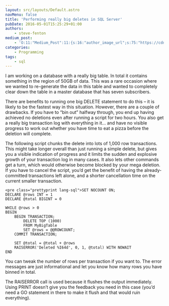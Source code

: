 ```yaml
---
layout: src/layouts/Default.astro
navMenu: false
title: 'Performing really big deletes in SQL Server'
pubDate: 2016-05-01T15:25:29+01:00
authors:
    - steve-fenton
medium_post:
    - 'O:11:"Medium_Post":11:{s:16:"author_image_url";s:75:"https://cdn-images-1.medium.com/fit/c/400/400/1*eXkhfEuF41g5W_xnc_ydLA.jpeg";s:10:"author_url";s:38:"https://medium.com/@steve.fenton.co.uk";s:11:"byline_name";N;s:12:"byline_email";N;s:10:"cross_link";s:3:"yes";s:2:"id";s:12:"ae7a4ee3eaea";s:21:"follower_notification";s:3:"yes";s:7:"license";s:19:"all-rights-reserved";s:14:"publication_id";s:2:"-1";s:6:"status";s:5:"draft";s:3:"url";s:51:"https://medium.com/@steve.fenton.co.uk/ae7a4ee3eaea";}'
categories:
    - Programming
tags:
    - sql
---
```


I am working on a database with a really big table. In total it contains something in the region of 50GB of data. This was a rare occasion where we wanted to re-generate the data in this table and wanted to completely clear down the table in a master database that has seven subscribers.

There are benefits to running one big DELETE statement to do this – it is likely to be the fastest way in this situation. However, there are a couple of drawbacks. If you have to “bin out” halfway through, you end up having achieved no deletions even after running a script for two hours. You also get a really big transaction log with everything in it… and have no visible progress to work out whether you have time to eat a pizza before the deletion will complete.

The following script chunks the delete into lots of 1,000 row transactions. This might take longer overall than just running a simple delete, but gives you a visible indication of progress and it limits the sudden and explosive growth of your transaction log in many cases. It also lets other commands get a turn, which would otherwise become blocked by your mega deletion. If you have to cancel the script, you’d get the benefit of having the already-committed transactions left alone, and a shorter cancellation time on the current smaller transaction.

```
<pre class="prettyprint lang-sql">SET NOCOUNT ON;
DECLARE @rows INT = 1
DECLARE @total BIGINT = 0

WHILE @rows > 0
BEGIN
    BEGIN TRANSACTION;
        DELETE TOP (1000)
        FROM MyBigTable
        SET @rows = @@ROWCOUNT;
    COMMIT TRANSACTION;
 
    SET @total = @total + @rows
    RAISERROR('Deleted %I64d', 0, 1, @total) WITH NOWAIT
END
```
You can tweak the number of rows per transaction if you want to. The error messages are just informational and let you know how many rows you have binned in total.

The RAISERROR call is used because it flushes the output immediately. Using PRINT doesn’t give you the feedback you need in this case (you’d need a GO statement in there to make it flush and that would ruin everything).